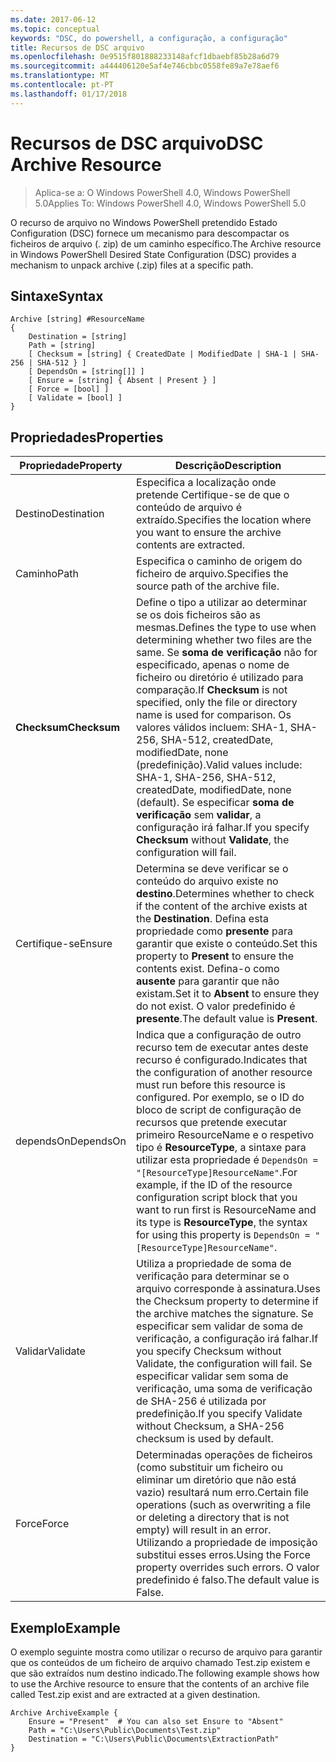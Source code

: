 ```yaml
---
ms.date: 2017-06-12
ms.topic: conceptual
keywords: "DSC, do powershell, a configuração, a configuração"
title: Recursos de DSC arquivo
ms.openlocfilehash: 0e9515f801888233148afcf1dbaebf85b28a6d79
ms.sourcegitcommit: a444406120e5af4e746cbbc0558fe89a7e78aef6
ms.translationtype: MT
ms.contentlocale: pt-PT
ms.lasthandoff: 01/17/2018
---
```

# <a name="dsc-archive-resource"></a><span data-ttu-id="544fc-103">Recursos de DSC arquivo</span><span class="sxs-lookup"><span data-stu-id="544fc-103">DSC Archive Resource</span></span>

> <span data-ttu-id="544fc-104">Aplica-se a: O Windows PowerShell 4.0, Windows PowerShell 5.0</span><span class="sxs-lookup"><span data-stu-id="544fc-104">Applies To: Windows PowerShell 4.0, Windows PowerShell 5.0</span></span>

<span data-ttu-id="544fc-105">O recurso de arquivo no Windows PowerShell pretendido Estado Configuration (DSC) fornece um mecanismo para descompactar os ficheiros de arquivo (. zip) de um caminho específico.</span><span class="sxs-lookup"><span data-stu-id="544fc-105">The Archive resource in Windows PowerShell Desired State Configuration (DSC) provides a mechanism to unpack archive (.zip) files at a specific path.</span></span>

## <a name="syntax"></a><span data-ttu-id="544fc-106">Sintaxe</span><span class="sxs-lookup"><span data-stu-id="544fc-106">Syntax</span></span>
```MOF
Archive [string] #ResourceName
{
    Destination = [string]
    Path = [string]
    [ Checksum = [string] { CreatedDate | ModifiedDate | SHA-1 | SHA-256 | SHA-512 } ]
    [ DependsOn = [string[]] ]
    [ Ensure = [string] { Absent | Present } ]
    [ Force = [bool] ]
    [ Validate = [bool] ]
}
```

## <a name="properties"></a><span data-ttu-id="544fc-107">Propriedades</span><span class="sxs-lookup"><span data-stu-id="544fc-107">Properties</span></span>

|  <span data-ttu-id="544fc-108">Propriedade</span><span class="sxs-lookup"><span data-stu-id="544fc-108">Property</span></span>  |  <span data-ttu-id="544fc-109">Descrição</span><span class="sxs-lookup"><span data-stu-id="544fc-109">Description</span></span>   |
|---|---|
| <span data-ttu-id="544fc-110">Destino</span><span class="sxs-lookup"><span data-stu-id="544fc-110">Destination</span></span>| <span data-ttu-id="544fc-111">Especifica a localização onde pretende Certifique-se de que o conteúdo de arquivo é extraído.</span><span class="sxs-lookup"><span data-stu-id="544fc-111">Specifies the location where you want to ensure the archive contents are extracted.</span></span>|
| <span data-ttu-id="544fc-112">Caminho</span><span class="sxs-lookup"><span data-stu-id="544fc-112">Path</span></span>| <span data-ttu-id="544fc-113">Especifica o caminho de origem do ficheiro de arquivo.</span><span class="sxs-lookup"><span data-stu-id="544fc-113">Specifies the source path of the archive file.</span></span>|
| <span data-ttu-id="544fc-114">__Checksum__</span><span class="sxs-lookup"><span data-stu-id="544fc-114">__Checksum__</span></span>| <span data-ttu-id="544fc-115">Define o tipo a utilizar ao determinar se os dois ficheiros são as mesmas.</span><span class="sxs-lookup"><span data-stu-id="544fc-115">Defines the type to use when determining whether two files are the same.</span></span> <span data-ttu-id="544fc-116">Se __soma de verificação__ não for especificado, apenas o nome de ficheiro ou diretório é utilizado para comparação.</span><span class="sxs-lookup"><span data-stu-id="544fc-116">If __Checksum__ is not specified, only the file or directory name is used for comparison.</span></span> <span data-ttu-id="544fc-117">Os valores válidos incluem: SHA-1, SHA-256, SHA-512, createdDate, modifiedDate, none (predefinição).</span><span class="sxs-lookup"><span data-stu-id="544fc-117">Valid values include: SHA-1, SHA-256, SHA-512, createdDate, modifiedDate, none (default).</span></span> <span data-ttu-id="544fc-118">Se especificar __soma de verificação__ sem __validar__, a configuração irá falhar.</span><span class="sxs-lookup"><span data-stu-id="544fc-118">If you specify __Checksum__ without __Validate__, the configuration will fail.</span></span>|
| <span data-ttu-id="544fc-119">Certifique-se</span><span class="sxs-lookup"><span data-stu-id="544fc-119">Ensure</span></span>| <span data-ttu-id="544fc-120">Determina se deve verificar se o conteúdo do arquivo existe no __destino__.</span><span class="sxs-lookup"><span data-stu-id="544fc-120">Determines whether to check if the content of the archive exists at the __Destination__.</span></span> <span data-ttu-id="544fc-121">Defina esta propriedade como __presente__ para garantir que existe o conteúdo.</span><span class="sxs-lookup"><span data-stu-id="544fc-121">Set this property to __Present__ to ensure the contents exist.</span></span> <span data-ttu-id="544fc-122">Defina-o como __ausente__ para garantir que não existam.</span><span class="sxs-lookup"><span data-stu-id="544fc-122">Set it to __Absent__ to ensure they do not exist.</span></span> <span data-ttu-id="544fc-123">O valor predefinido é __presente__.</span><span class="sxs-lookup"><span data-stu-id="544fc-123">The default value is __Present__.</span></span>|
| <span data-ttu-id="544fc-124">dependsOn</span><span class="sxs-lookup"><span data-stu-id="544fc-124">DependsOn</span></span> | <span data-ttu-id="544fc-125">Indica que a configuração de outro recurso tem de executar antes deste recurso é configurado.</span><span class="sxs-lookup"><span data-stu-id="544fc-125">Indicates that the configuration of another resource must run before this resource is configured.</span></span> <span data-ttu-id="544fc-126">Por exemplo, se o ID do bloco de script de configuração de recursos que pretende executar primeiro ResourceName e o respetivo tipo é __ResourceType__, a sintaxe para utilizar esta propriedade é `DependsOn = "[ResourceType]ResourceName"`.</span><span class="sxs-lookup"><span data-stu-id="544fc-126">For example, if the ID of the resource configuration script block that you want to run first is ResourceName and its type is __ResourceType__, the syntax for using this property is `DependsOn = "[ResourceType]ResourceName"`.</span></span>|
| <span data-ttu-id="544fc-127">Validar</span><span class="sxs-lookup"><span data-stu-id="544fc-127">Validate</span></span>| <span data-ttu-id="544fc-128">Utiliza a propriedade de soma de verificação para determinar se o arquivo corresponde à assinatura.</span><span class="sxs-lookup"><span data-stu-id="544fc-128">Uses the Checksum property to determine if the archive matches the signature.</span></span> <span data-ttu-id="544fc-129">Se especificar sem validar de soma de verificação, a configuração irá falhar.</span><span class="sxs-lookup"><span data-stu-id="544fc-129">If you specify Checksum without Validate, the configuration will fail.</span></span> <span data-ttu-id="544fc-130">Se especificar validar sem soma de verificação, uma soma de verificação de SHA-256 é utilizada por predefinição.</span><span class="sxs-lookup"><span data-stu-id="544fc-130">If you specify Validate without Checksum, a SHA-256 checksum is used by default.</span></span>|
| <span data-ttu-id="544fc-131">Force</span><span class="sxs-lookup"><span data-stu-id="544fc-131">Force</span></span>| <span data-ttu-id="544fc-132">Determinadas operações de ficheiros (como substituir um ficheiro ou eliminar um diretório que não está vazio) resultará num erro.</span><span class="sxs-lookup"><span data-stu-id="544fc-132">Certain file operations (such as overwriting a file or deleting a directory that is not empty) will result in an error.</span></span> <span data-ttu-id="544fc-133">Utilizando a propriedade de imposição substitui esses erros.</span><span class="sxs-lookup"><span data-stu-id="544fc-133">Using the Force property overrides such errors.</span></span> <span data-ttu-id="544fc-134">O valor predefinido é falso.</span><span class="sxs-lookup"><span data-stu-id="544fc-134">The default value is False.</span></span>|

## <a name="example"></a><span data-ttu-id="544fc-135">Exemplo</span><span class="sxs-lookup"><span data-stu-id="544fc-135">Example</span></span>

<span data-ttu-id="544fc-136">O exemplo seguinte mostra como utilizar o recurso de arquivo para garantir que os conteúdos de um ficheiro de arquivo chamado Test.zip existem e que são extraídos num destino indicado.</span><span class="sxs-lookup"><span data-stu-id="544fc-136">The following example shows how to use the Archive resource to ensure that the contents of an archive file called Test.zip exist and are extracted at a given destination.</span></span>

```
Archive ArchiveExample {
    Ensure = "Present"  # You can also set Ensure to "Absent"
    Path = "C:\Users\Public\Documents\Test.zip"
    Destination = "C:\Users\Public\Documents\ExtractionPath"
}
```

